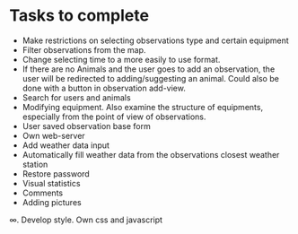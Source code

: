 # Tasks to complete

* Make restrictions on selecting observations type and certain equipment
* Filter observations from the map.
* Change selecting time to a more easily to use format.
* If there are no Animals and the user goes to add an observation, the user will be redirected to adding/suggesting an animal. Could also be done with a button in observation add-view.
* Search for users and animals
* Modifying equipment. Also examine the structure of equipments, especially from the point of view of observations.
* User saved observation base form
* Own web-server
* Add weather data input
* Automatically fill weather data from the observations closest weather station
* Restore password
* Visual statistics
* Comments
* Adding pictures

∞. Develop style. Own css and javascript
